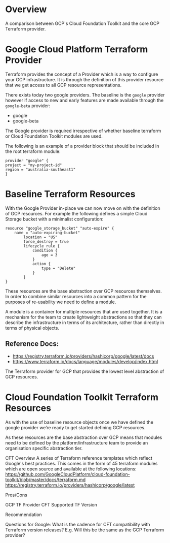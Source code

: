 # Overview
A comparison between GCP's Cloud Foundation Toolkit and the core GCP Terraform provider.

# Google Cloud Platform Terraform Provider
Terraform provides the concept of a Provider which is a way to configure your GCP infrastructure. It is through the definition of this provider resource that we get access to all GCP resource representations.

There exists today two google providers. The baseline is the `google` provider however if access to new and early features are made available through the `google-beta` provider:
- google
- google-beta

The Google provider is required irrespective of whether baseline terraform or Cloud Foundation Toolkit modules are used. 

The following is an example of a provider block that should be included in the root terraform module:
```
provider "google" { 
project = "my-project-id"
region = "australia-southeast1" 
}
```

# Baseline Terraform Resources
With the Google Provider in-place we can now move on with the definition of GCP resources. For example the following defines a simple Cloud Storage bucket with a minimalist configuration:

```
resource "google_storage_bucket" "auto-expire" { 
    name = "auto-expiring-bucket" 
        location = "US" 
        force_destroy = true 
        lifecycle_rule { 
            condition { 
                age = 3 
            } 
            action { 
                type = "Delete" 
            } 
        } 
}
```

These resources are the base abstraction over GCP resources themselves. In order to combine similar resources into a common pattern for the purposes of re-usability we need to define a module. 

A module is a container for multiple resources that are used together. It is a mechanism for the team to create lightweight abstractions so that they can describe the infrastructure in terms of its architecture, rather than directly in terms of physical objects.

## Reference Docs:
- https://registry.terraform.io/providers/hashicorp/google/latest/docs
- https://www.terraform.io/docs/language/modules/develop/index.html



The Terraform provider for GCP that provides the lowest level abstraction of GCP resources. 

# Cloud Foundation Toolkit Terraform Resources
As with the use of baseline resource objects once we have defined the google provider we’re ready to get started defining GCP resources. 

As these resources are the base abstraction over GCP means that modules need to be defined by the platform/infrastructure team to provide an organisation specific abstraction tier.

CFT Overview
A series of Terraform reference templates which reflect Google's best practices. This comes in the form of 45 terraform modules which are open source and available at the following locations:
https://github.com/GoogleCloudPlatform/cloud-foundation-toolkit/blob/master/docs/terraform.md
https://registry.terraform.io/providers/hashicorp/google/latest

Pros/Cons


GCP TF Provider
CFT
Supported TF Version








Recommendation



Questions for Google:
What is the cadence for CFT compatibility with Terraform version releases? E.g. 
Will this be the same as the GCP Terraform provider?


